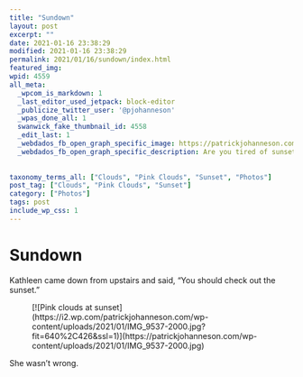 ```yaml
---
title: "Sundown"
layout: post
excerpt: ""
date: 2021-01-16 23:38:29
modified: 2021-01-16 23:38:29
permalink: 2021/01/16/sundown/index.html
featured_img: 
wpid: 4559
all_meta: 
  _wpcom_is_markdown: 1
  _last_editor_used_jetpack: block-editor
  _publicize_twitter_user: '@pjohanneson'
  _wpas_done_all: 1
  swanwick_fake_thumbnail_id: 4558
  _edit_last: 1
  _webdados_fb_open_graph_specific_image: https://patrickjohanneson.com/wp-content/uploads/2021/01/IMG_9537-2000.jpg
  _webdados_fb_open_graph_specific_description: Are you tired of sunsets? I hope not.
  
  
taxonomy_terms_all: ["Clouds", "Pink Clouds", "Sunset", "Photos"]
post_tag: ["Clouds", "Pink Clouds", "Sunset"]
category: ["Photos"]
tags: post
include_wp_css: 1
---
```


# Sundown

Kathleen came down from upstairs and said, “You should check out the sunset.”

<figure class="wp-block-image size-large">[![Pink clouds at sunset](https://i2.wp.com/patrickjohanneson.com/wp-content/uploads/2021/01/IMG_9537-2000.jpg?fit=640%2C426&ssl=1)](https://patrickjohanneson.com/wp-content/uploads/2021/01/IMG_9537-2000.jpg)</figure>She wasn’t wrong.